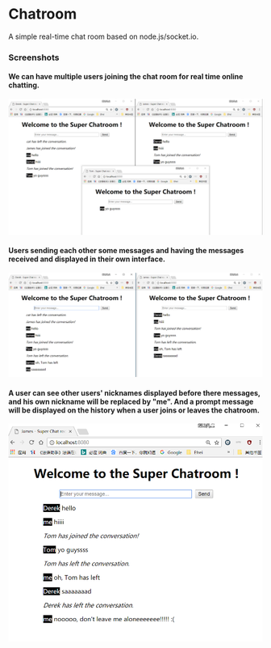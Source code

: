 # Chatroom
A simple real-time chat room based on node.js/socket.io.


### Screenshots
#### We can have multiple users joining the chat room for real time online chatting.
![Screenshot](screenshot/1.png)


#### Users sending each other some messages and having the messages received and displayed in their own interface.
![Screenshot](screenshot/2.png)


#### A user can see other users' nicknames displayed before there messages, and his own nickname will be replaced by "me". And a prompt message will be displayed on the history when a user joins or leaves the chatroom.
![Screenshot](screenshot/3.png)
